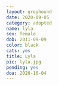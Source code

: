 ```yaml
---
layout: greyhound
date: 2020-09-05
category: adopted
name: lyla
sex: female
dob: 2011-09-09
color: black
cats: yes
title: Lyla
pic: lyla.jpg
pending: yes
doa: 2020-10-04
---
```



